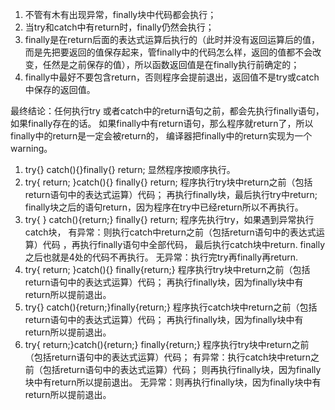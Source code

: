 1. 不管有木有出现异常，finally块中代码都会执行；
2. 当try和catch中有return时，finally仍然会执行；
3. finally是在return后面的表达式运算后执行的（此时并没有返回运算后的值，而是先把要返回的值保存起来，管finally中的代码怎么样，返回的值都不会改变，任然是之前保存的值），所以函数返回值是在finally执行前确定的；
4. finally中最好不要包含return，否则程序会提前退出，返回值不是try或catch中保存的返回值。

最终结论：任何执行try 或者catch中的return语句之前，都会先执行finally语句，如果finally存在的话。
                  如果finally中有return语句，那么程序就return了，所以finally中的return是一定会被return的，
                  编译器把finally中的return实现为一个warning。

1. try{} catch(){}finally{} return;
         显然程序按顺序执行。
2. try{ return; }catch(){} finally{} return;
         程序执行try块中return之前（包括return语句中的表达式运算）代码；
         再执行finally块，最后执行try中return;
         finally块之后的语句return，因为程序在try中已经return所以不再执行。
3. try{ } catch(){return;} finally{} return;
         程序先执行try，如果遇到异常执行catch块，
         有异常：则执行catch中return之前（包括return语句中的表达式运算）代码
			    ，再执行finally语句中全部代码，
                 最后执行catch块中return. finally之后也就是4处的代码不再执行。
         无异常：执行完try再finally再return.
4. try{ return; }catch(){} finally{return;}
          程序执行try块中return之前（包括return语句中的表达式运算）代码；
          再执行finally块，因为finally块中有return所以提前退出。
5. try{} catch(){return;}finally{return;}
          程序执行catch块中return之前（包括return语句中的表达式运算）代码；
          再执行finally块，因为finally块中有return所以提前退出。
6. try{ return;}catch(){return;} finally{return;}
          程序执行try块中return之前（包括return语句中的表达式运算）代码；
          有异常：执行catch块中return之前（包括return语句中的表达式运算）代码；
                 则再执行finally块，因为finally块中有return所以提前退出。
          无异常：则再执行finally块，因为finally块中有return所以提前退出。